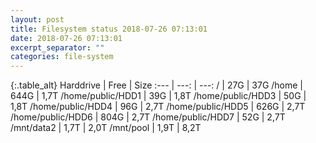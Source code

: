 ```yaml
---
layout: post
title: Filesystem status 2018-07-26 07:13:01
date: 2018-07-26 07:13:01
excerpt_separator: ""
categories: file-system
---
```

{:.table_alt}
Harddrive | Free | Size
:--- | ---: | ---:
/ | 27G | 37G
/home | 644G | 1,7T
/home/public/HDD1 | 39G | 1,8T
/home/public/HDD3 | 50G | 1,8T
/home/public/HDD4 | 96G | 2,7T
/home/public/HDD5 | 626G | 2,7T
/home/public/HDD6 | 804G | 2,7T
/home/public/HDD7 | 52G | 2,7T
/mnt/data2 | 1,7T | 2,0T
/mnt/pool | 1,9T | 8,2T
